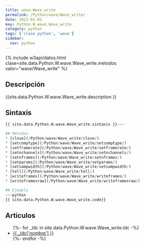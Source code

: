 ```yaml
---
title: wave.Wave_write
permalink: /Python/wave/Wave_write/
date: 2021-01-01
key: Python.W.wave.Wave_write
category: python
tags: ['clase python', 'wave']
sidebar: 
  nav: python
---
```


{% include w3api/datos.html clase=site.data.Python.W.wave.Wave_write.metodos valor="wave/Wave_write" %}

## Descripción
{{site.data.Python.W.wave.Wave_write.description }}

## Sintaxis
~~~python
{{ site.data.Python.W.wave.Wave_write.sintaxis }}~~~

## Métodos
* [close](/Python/wave/Wave_write/close/)
* [setcomptype](/Python/wave/Wave_write/setcomptype/)
* [setframerate](/Python/wave/Wave_write/setframerate/)
* [setnchannels](/Python/wave/Wave_write/setnchannels/)
* [setnframes](/Python/wave/Wave_write/setnframes/)
* [setparams](/Python/wave/Wave_write/setparams/)
* [setsampwidth](/Python/wave/Wave_write/setsampwidth/)
* [tell](/Python/wave/Wave_write/tell/)
* [writeframes](/Python/wave/Wave_write/writeframes/)
* [writeframesraw](/Python/wave/Wave_write/writeframesraw/)

## Ejemplo
~~~python
{{ site.data.Python.W.wave.Wave_write.code}}
~~~

## Artículos
<ul>
{%- for _ldc in site.data.Python.W.wave.Wave_write.ldc -%}
   <li>
       <a href="{{_ldc['url'] }}">{{ _ldc['nombre'] }}</a>
   </li>
{%- endfor -%}
</ul>
